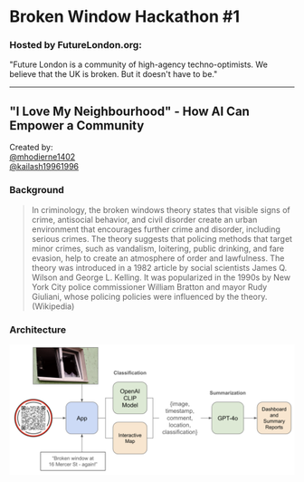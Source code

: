 # Broken Window Hackathon #1
### Hosted by FutureLondon.org:
"Future London is a community of high-agency techno-optimists. We believe that the UK is broken. But it doesn't have to be."

---


## "I Love My Neighbourhood" - How AI Can Empower a Community

Created by:  
[@mhodierne1402](https://github.com/mhodierne1402)  
[@kailash19961996](https://github.com/kailash19961996)

### Background

> In criminology, the broken windows theory states that visible signs of crime, antisocial behavior, and civil disorder create an urban environment that encourages further crime and disorder, including serious crimes. The theory suggests that policing methods that target minor crimes, such as vandalism, loitering, public drinking, and fare evasion, help to create an atmosphere of order and lawfulness. The theory was introduced in a 1982 article by social scientists James Q. Wilson and George L. Kelling. It was popularized in the 1990s by New York City police commissioner William Bratton and mayor Rudy Giuliani, whose policing policies were influenced by the theory. (Wikipedia)



### Architecture

![User Interface](images/architecture.png)

